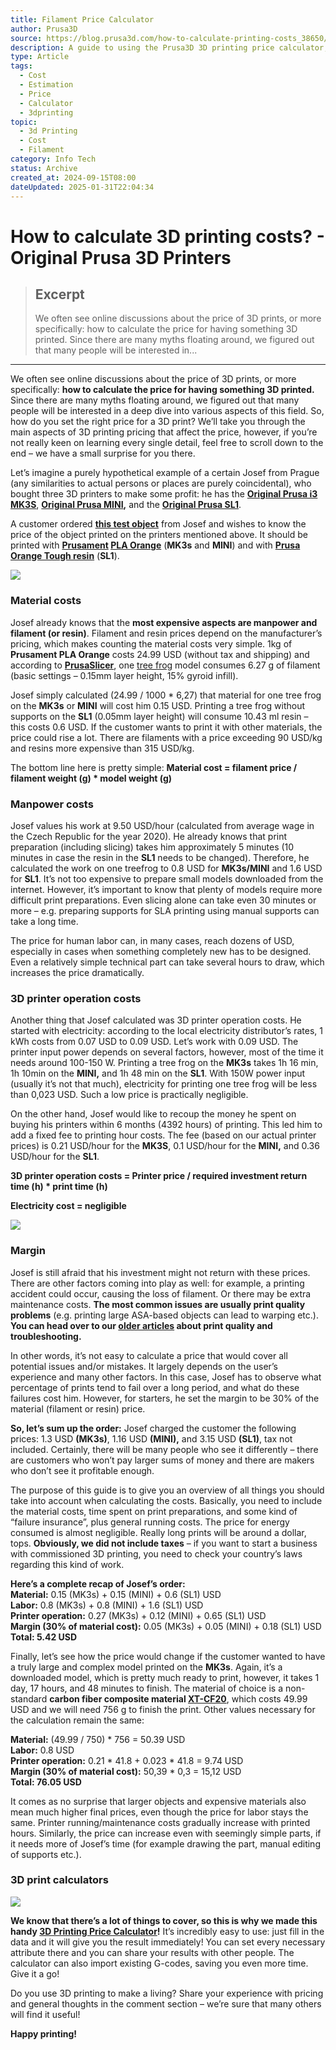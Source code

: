 ```yaml
---
title: Filament Price Calculator
author: Prusa3D
source: https://blog.prusa3d.com/how-to-calculate-printing-costs_38650/
description: A guide to using the Prusa3D 3D printing price calculator, which helps estimate the cost of prints by factoring in material, machine wear, and electricity.
type: Article
tags:
  - Cost
  - Estimation
  - Price
  - Calculator
  - 3dprinting
topic:
  - 3d Printing
  - Cost
  - Filament
category: Info Tech
status: Archive
created_at: 2024-09-15T08:00
dateUpdated: 2025-01-31T22:04:34
---
```


# How to calculate 3D printing costs? - Original Prusa 3D Printers

> ## Excerpt
> We often see online discussions about the price of 3D prints, or more specifically: how to calculate the price for having something 3D printed. Since there are many myths floating around, we figured out that many people will be interested in...

---
We often see online discussions about the price of 3D prints, or more specifically: **how to calculate the price for having something 3D printed.** Since there are many myths floating around, we figured out that many people will be interested in a deep dive into various aspects of this field. So, how do you set the right price for a 3D print? We’ll take you through the main aspects of 3D printing pricing that affect the price, however, if you’re not really keen on learning every single detail, feel free to scroll down to the end – we have a small surprise for you there.

Let’s imagine a purely hypothetical example of a certain Josef from Prague (any similarities to actual persons or places are purely coincidental), who bought three 3D printers to make some profit: he has the [**Original Prusa i3 MK3S**](https://shop.prusa3d.com/en/51-original-prusa-i3-mk3s), **[Original Prusa MINI](https://shop.prusa3d.com/en/66-original-prusa-mini),** and the [**Original Prusa SL1**](https://shop.prusa3d.com/en/52-original-prusa-sl1).

A customer ordered **[this test object](https://www.prusaprinters.org/prints/3116-treefrog)** from Josef and wishes to know the price of the object printed on the printers mentioned above. It should be printed with **[Prusament](https://shop.prusa3d.com/en/42-prusament) [PLA Orange](https://shop.prusa3d.com/en/prusament/1007-prusament-pla-prusa-orange-1kg.html)** (**MK3s** and **MINI**) and with **[Prusa Orange Tough resin](https://shop.prusa3d.com/en/resin/940-orange-tough-resin-1kg.html)** (**SL1**).

[![](https://blog.prusa3d.com/wp-content/uploads/2020/10/zaba-1024x683.jpg)](https://blog.prusa3d.com/wp-content/uploads/2020/10/zaba.jpg)

### Material costs

Josef already knows that the **most expensive aspects are manpower and filament (or resin)**. Filament and resin prices depend on the manufacturer’s pricing, which makes counting the material costs very simple. 1kg of **Prusament PLA Orange** costs 24.99 USD (without tax and shipping) and according to [**PrusaSlicer**](https://www.prusa3d.com/prusaslicer/#_ga=2.100141212.366407219.1601559088-1598598355.1585749177), one [tree frog](https://www.prusaprinters.org/prints/3116-treefrog) model consumes 6.27 g of filament (basic settings – 0.15mm layer height, 15% gyroid infill).

Josef simply calculated (24.99 / 1000 \* 6,27) that material for one tree frog on the **MK3s** or **MINI** will cost him 0.15 USD. Printing a tree frog without supports on the **SL1** (0.05mm layer height) will consume 10.43 ml resin – this costs 0.6 USD. If the customer wants to print it with other materials, the price could rise a lot. There are filaments with a price exceeding 90 USD/kg and resins more expensive than 315 USD/kg.

The bottom line here is pretty simple: **Material cost = filament price / filament weight (g) \* model weight (g)**

### Manpower costs

Josef values his work at 9.50 USD/hour (calculated from average wage in the Czech Republic for the year 2020). He already knows that print preparation (including slicing) takes him approximately 5 minutes (10 minutes in case the resin in the **SL1** needs to be changed). Therefore, he calculated the work on one treefrog to 0.8 USD for **MK3s/MINI** and 1.6 USD for **SL1**. It’s not too expensive to prepare small models downloaded from the internet. However, it’s important to know that plenty of models require more difficult print preparations. Even slicing alone can take even 30 minutes or more – e.g. preparing supports for SLA printing using manual supports can take a long time.

The price for human labor can, in many cases, reach dozens of USD, especially in cases when something completely new has to be designed. Even a relatively simple technical part can take several hours to draw, which increases the price dramatically.

### 3D printer operation costs

Another thing that Josef calculated was 3D printer operation costs. He started with electricity: according to the local electricity distributor’s rates, 1 kWh costs from 0.07 USD to 0.09 USD. Let’s work with 0.09 USD. The printer input power depends on several factors, however, most of the time it needs around 100-150 W. Printing a tree frog on the **MK3s** takes 1h 16 min, 1h 10min on the **MINI,** and 1h 48 min on the **SL1**. With 150W power input (usually it’s not that much), electricity for printing one tree frog will be less than 0,023 USD. Such a low price is practically negligible.

On the other hand, Josef would like to recoup the money he spent on buying his printers within 6 months (4392 hours) of printing. This led him to add a fixed fee to printing hour costs. The fee (based on our actual printer prices) is 0.21 USD/hour for the **MK3S**, 0.1 USD/hour for the **MINI,** and 0.36 USD/hour for the **SL1**.

**3D printer operation costs = Printer price / required investment return time (h) \* print time (h)**

**Electricity cost = negligible**

[![](https://blog.prusa3d.com/wp-content/uploads/2020/10/mini2-1024x683.jpg)](https://blog.prusa3d.com/wp-content/uploads/2020/10/mini2-scaled.jpg)

### Margin

Josef is still afraid that his investment might not return with these prices. There are other factors coming into play as well: for example, a printing accident could occur, causing the loss of filament. Or there may be extra maintenance costs. **The most common issues are usually print quality problems** (e.g. printing large ASA-based objects can lead to warping etc.). **You can head over to our [older articles](https://blog.prusa3d.com/how-to-fix-the-most-common-3d-printing-errors_8201/) about print quality and troubleshooting.**

In other words, it’s not easy to calculate a price that would cover all potential issues and/or mistakes. It largely depends on the user’s experience and many other factors. In this case, Josef has to observe what percentage of prints tend to fail over a long period, and what do these failures cost him. However, for starters, he set the margin to be 30% of the material (filament or resin) price.

**So, let’s sum up the order:** Josef charged the customer the following prices: 1.3 USD **(MK3s)**, 1.16 USD **(MINI),** and 3.15 USD **(SL1)**, tax not included. Certainly, there will be many people who see it differently – there are customers who won’t pay larger sums of money and there are makers who don’t see it profitable enough.

The purpose of this guide is to give you an overview of all things you should take into account when calculating the costs. Basically, you need to include the material costs, time spent on print preparations, and some kind of “failure insurance”, plus general running costs. The price for energy consumed is almost negligible. Really long prints will be around a dollar, tops. **Obviously, we did not include taxes** – if you want to start a business with commissioned 3D printing, you need to check your country’s laws regarding this kind of work.

**Here’s a complete recap of Josef’s order:**  
**Material:** 0.15 (MK3s) + 0.15 (MINI) + 0.6 (SL1) USD  
**Labor:** 0.8 (MK3s) + 0.8 (MINI) + 1.6 (SL1) USD  
**Printer operation:** 0.27 (MK3s) + 0.12 (MINI) + 0.65 (SL1) USD  
**Margin (30% of material cost):** 0.05 (MK3s) + 0.05 (MINI) + 0.18 (SL1) USD  
**Total: 5.42 USD**

Finally, let’s see how the price would change if the customer wanted to have a truly large and complex model printed on the **MK3s**. Again, it’s a downloaded model, which is pretty much ready to print, however, it takes 1 day, 17 hours, and 48 minutes to finish. The material of choice is a non-standard **carbon fiber composite material [XT-CF20](https://shop.prusa3d.com/en/filament/93-20-carbon-fiber-xt-cf20-filament-750g.html)**, which costs 49.99 USD and we will need 756 g to finish the print. Other values necessary for the calculation remain the same:

**Material:** (49.99 / 750) \* 756 = 50.39 USD  
**Labor:** 0.8 USD  
**Printer operation:** 0.21 \* 41.8 + 0.023 \* 41.8 = 9.74 USD  
**Margin (30% of material cost):** 50,39 \* 0,3 = 15,12 USD  
**Total: 76.05 USD**

It comes as no surprise that larger objects and expensive materials also mean much higher final prices, even though the price for labor stays the same. Printer running/maintenance costs gradually increase with printed hours. Similarly, the price can increase even with seemingly simple parts, if it needs more of Josef’s time (for example drawing the part, manual editing of supports etc.).

### 3D print calculators

[![](https://blog.prusa3d.com/wp-content/uploads/2020/10/kalkulacka2-1-1024x516.jpg)](https://blog.prusa3d.com/wp-content/uploads/2020/10/kalkulacka2-1.jpg)

**We know that there’s a lot of things to cover, so this is why we made this handy [3D Printing Price Calculator](https://blog.prusa3d.com/3d-printing-price-calculator_38905/)!** It’s incredibly easy to use: just fill in the data and it will give you the result immediately! You can set every necessary attribute there and you can share your results with other people. The calculator can also import existing G-codes, saving you even more time. Give it a go!

Do you use 3D printing to make a living? Share your experience with pricing and general thoughts in the comment section – we’re sure that many others will find it useful!

**Happy printing!**

